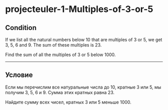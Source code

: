 # projecteuler-1-Multiples-of-3-or-5

Condition
---------

If we list all the natural numbers below 10 that are multiples of 3 or 5, we get 3, 5, 6 and 9. The sum of these multiples is 23.

Find the sum of all the multiples of 3 or 5 below 1000.

-----------------------------------------------------------------------------------------------------------------------

Условие
-----

Если мы перечислим все натуральные числа до 10, кратные 3 или 5, мы получим 3, 5, 6 и 9. Сумма этих кратных равна 23.

Найдите сумму всех чисел, кратных 3 или 5 меньше 1000.
